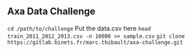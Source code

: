 ## Axa Data Challenge
`cd /path/to/challenge`
Put the data.csv here
`head train_2011_2012_2013.csv -n 10000 >> sample.csv`
`git clone https://gitlab.binets.fr/marc.thibault/axa-challenge.git`

